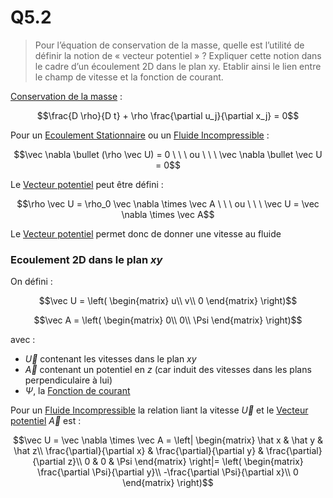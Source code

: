 # Q5.2

> Pour l’équation de conservation de la masse, quelle est l’utilité de définir la notion de « vecteur potentiel » ? Expliquer cette notion dans le cadre d’un écoulement 2D dans le plan xy. Etablir ainsi le lien entre le champ de vitesse et la fonction de courant.

[Conservation de la masse](../Notion/Conservation%20de%20la%20masse.md) :

$$\frac{D \rho}{D t} + \rho \frac{\partial  u_j}{\partial x_j} = 0$$

Pour un [Ecoulement Stationnaire](../Notion/Ecoulement%20Stationnaire.md) ou un [Fluide Incompressible](../Notion/Fluide%20Incompressible.md) :

$$\vec \nabla \bullet (\rho \vec U) = 0 \ \ \ ou \ \ \ \vec \nabla \bullet \vec U = 0$$

Le [Vecteur potentiel](../Notion/Vecteur%20potentiel.md) peut être défini :

$$\rho \vec U = \rho_0 \vec \nabla \times \vec A \ \ \ ou \ \ \ \vec U = \vec \nabla \times \vec A$$

Le [Vecteur potentiel](../Notion/Vecteur%20potentiel.md) permet donc de donner une vitesse au fluide

### Ecoulement 2D dans le plan $xy$

On défini :

$$\vec U = \left(
	\begin{matrix}
		u\\
		v\\
		0
	\end{matrix}
	\right)$$

$$\vec A = \left(
	\begin{matrix}
		0\\
		0\\
		\Psi
	\end{matrix}
	\right)$$

avec :
- $\vec U$ contenant les vitesses dans le plan $xy$
- $\vec A$ contenant un potentiel en $z$ (car induit des vitesses dans les plans perpendiculaire à lui)
- $\Psi$, la [Fonction de courant](../Notion/Fonction%20de%20courant.md)

Pour un  [Fluide Incompressible](../Notion/Fluide%20Incompressible.md) la relation liant la vitesse $\vec U$ et le [Vecteur potentiel](../Notion/Vecteur%20potentiel.md) $\vec A$ est :

$$\vec U = \vec \nabla \times \vec A = \left|
	\begin{matrix}
		\hat x & \hat y & \hat z\\
		\frac{\partial}{\partial x} & \frac{\partial}{\partial y} & \frac{\partial}{\partial z}\\
		0 & 0 & \Psi
	\end{matrix}
	\right|= 
	\left(
	\begin{matrix}
		\frac{\partial \Psi}{\partial y}\\
		-\frac{\partial \Psi}{\partial x}\\
		0
	\end{matrix}
	\right)$$



